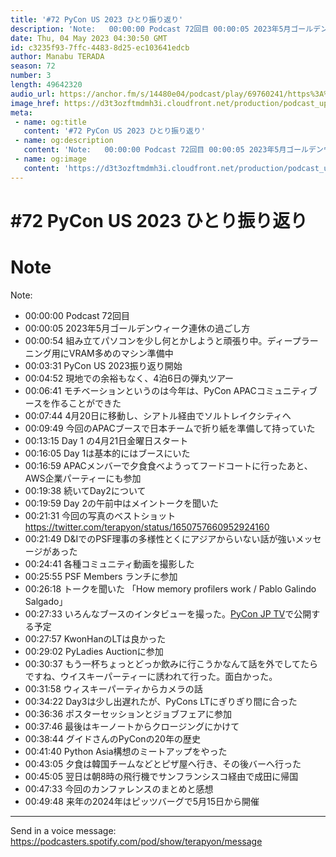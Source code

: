```yaml
---
title: '#72 PyCon US 2023 ひとり振り返り'
description: 'Note:   00:00:00 Podcast 72回目 00:00:05 2023年5月ゴールデンウィーク連休の過ごし方 00:00:54 組み立てパソコンを少し何とかしようと頑張り中。ディープラ'
date: Thu, 04 May 2023 04:30:50 GMT
id: c3235f93-7ffc-4483-8d25-ec103641edcb
author: Manabu TERADA
season: 72
number: 3
length: 49642320
audio_url: https://anchor.fm/s/14480e04/podcast/play/69760241/https%3A%2F%2Fd3ctxlq1ktw2nl.cloudfront.net%2Fstaging%2F2023-4-4%2F1db64166-ed7e-4f47-b538-e7b3d3442e56.mp3
image_href: https://d3t3ozftmdmh3i.cloudfront.net/production/podcast_uploaded/3302665/3302665-1582446732992-f3e5401da36c1.jpg
meta:
 - name: og:title
   content: '#72 PyCon US 2023 ひとり振り返り'
 - name: og:description
   content: 'Note:   00:00:00 Podcast 72回目 00:00:05 2023年5月ゴールデンウィーク連休の過ごし方 00:00:54 組み立てパソコンを少し何とかしようと頑張り中。ディープラ'
 - name: og:image
   content: 'https://d3t3ozftmdmh3i.cloudfront.net/production/podcast_uploaded/3302665/3302665-1582446732992-f3e5401da36c1.jpg'
---
```

# #72 PyCon US 2023 ひとり振り返り

<DisplayDate :dateStr="'Thu, 04 May 2023 04:30:50 GMT'" />
<DisplaySeason :season="72" :topic="3" />


# Note

<p>Note: </p>
<ul>
 <li>00:00:00 Podcast 72回目</li>
 <li>00:00:05 2023年5月ゴールデンウィーク連休の過ごし方</li>
  <li>00:00:54 組み立てパソコンを少し何とかしようと頑張り中。ディープラーニング用にVRAM多めのマシン準備中</li>
  <li>00:03:31 PyCon US 2023振り返り開始</li>
  <li>00:04:52 現地での余裕もなく、4泊6日の弾丸ツアー</li>
  <li>00:06:41 モチベーションというのは今年は、PyCon APACコミュニティブースを作ることができた</li>
  <li>00:07:44 4月20日に移動し、シアトル経由でソルトレイクシティへ</li>
  <li>00:09:49 今回のAPACブースで日本チームで折り紙を準備して持っていた</li>
  <li>00:13:15 Day 1 の4月21日金曜日スタート</li>
  <li>00:16:05 Day 1は基本的にはブースにいた</li>
  <li>00:16:59 APACメンバーで夕食食べようってフードコートに行ったあと、AWS企業パーティーにも参加</li>
  <li>00:19:38 続いてDay2について</li>
  <li>00:19:59 Day 2の午前中はメイントークを聞いた</li>
  <li>00:21:31 今回の写真のベストショット <a href="https://twitter.com/terapyon/status/1650757660952924160" rel="noreferrer nofollow noopener" target="_blank">https://twitter.com/terapyon/status/1650757660952924160</a></li>
  <li>00:21:49 D&amp;IでのPSF理事の多様性とくにアジアからいない話が強いメッセージがあった</li>
  <li>00:24:41 各種コミュニティ動画を撮影した</li>
  <li>00:25:55 PSF Members ランチに参加</li>
  <li>00:26:18 トークを聞いた 「How memory profilers work / Pablo Galindo Salgado」</li>
  <li>00:27:33 いろんなブースのインタビューを撮った。<a href="https://tv.pycon.jp/" rel="noreferrer nofollow noopener" target="_blank">PyCon JP TV</a>で公開する予定</li>
  <li>00:27:57 KwonHanのLTは良かった</li>
  <li>00:29:02 PyLadies Auctionに参加</li>
  <li>00:30:37 もう一杯ちょっとどっか飲みに行こうかなんて話を外でしてたらですね、ウイスキーパーティーに誘われて行った。面白かった。</li>
  <li>00:31:58 ウィスキーパーティからカメラの話</li>
  <li>00:34:22 Day3は少し出遅れたが、PyCons LTにぎりぎり間に合った</li>
  <li>00:36:36 ポスターセッションとジョブフェアに参加</li>
  <li>00:37:46 最後はキーノートからクロージングにかけて</li>
  <li>00:38:44 グイドさんのPyConの20年の歴史</li>
  <li>00:41:40 Python Asia構想のミートアップをやった</li>
  <li>00:43:05 夕食は韓国チームなどとピザ屋へ行き、その後バーへ行った</li>
  <li>00:45:05 翌日は朝8時の飛行機でサンフランシスコ経由で成田に帰国</li>
  <li>00:47:33 今回のカンファレンスのまとめと感想</li>
  <li>00:49:48 来年の2024年はピッツバーグで5月15日から開催</li>
</ul>

--- 

Send in a voice message: https://podcasters.spotify.com/pod/show/terapyon/message



<Player title="#72 PyCon US 2023 ひとり振り返り" 
  audio_url="https://anchor.fm/s/14480e04/podcast/play/69760241/https%3A%2F%2Fd3ctxlq1ktw2nl.cloudfront.net%2Fstaging%2F2023-4-4%2F1db64166-ed7e-4f47-b538-e7b3d3442e56.mp3" 
  image_href="https://d3t3ozftmdmh3i.cloudfront.net/production/podcast_uploaded/3302665/3302665-1582446732992-f3e5401da36c1.jpg" 
/>

